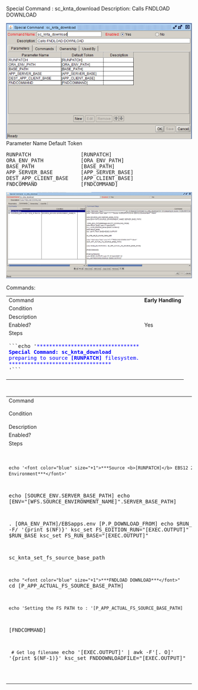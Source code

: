 
Special Command : sc_knta_download 
Description: Calls FNDLOAD DOWNLOAD
  
<img src="./sc_knta_download_parameters.PNG" width=800/>
Parameter Name    Default Token
<pre>
RUNPATCH                [RUNPATCH]
ORA_ENV_PATH            [ORA_ENV_PATH]
BASE_PATH               [BASE_PATH]
APP_SERVER_BASE         [APP_SERVER_BASE]
DEST_APP_CLIENT_BASE    [APP_CLIENT_BASE]
FNDCOMMAND              [FNDCOMMAND]
</pre>

<img src="./sc_knta_download_commands.PNG" width=800/>

Commands:<BR>
<table>
<tr><td>Command</td><td><b>Early Handling</b></td></tr>
<tr><td>Condition</td><td></td></tr>
<tr><td>Description</td><td></td></tr>
<tr><td>Enabled?</td><td>Yes</td></tr>
<tr><td>Steps</td>
<tr><td><pre>
```echo '<font color="blue">*********************************<br><b>Special Command: sc_knta_download</b><br>preparing to source <b>[RUNPATCH]</b> filesystem.<br>*********************************<br></font>'```
</pre></td></tr>
</table>
<br>
<table>
 <tr><td>Command</td><td><b>If not source control managment</b></td></tr>

 <tr><td>Condition</td><td><pre>'[SOURCE_ENV.ENV.ENVIRONMENT_NAME]' NOT IN 'SCM_%'</pre></td></tr>
<tr><td>Description</td><td></td></tr>
<tr><td>Enabled?</td><td>Yes</td></tr>
<tr><td>Steps</td>
<tr><td><pre>

```echo '<font color="blue" size="+1">***Source <b>[RUNPATCH]</b> EBS12 2 Environment***</font>'```

echo [SOURCE_ENV.SERVER_BASE_PATH]
echo [ENV="[WFS.SOURCE_ENVIRONMENT_NAME]".SERVER_BASE_PATH]

. [ORA_ENV_PATH]/EBSapps.env [P.P_DOWNLOAD_FROM]
echo $RUN_BASE | awk -F/ '{print $(NF)}'
ksc_set FS_EDITION_RUN="[EXEC.OUTPUT]"
echo $RUN_BASE
ksc_set FS_RUN_BASE="[EXEC.OUTPUT]"

sc_knta_set_fs_source_base_path

```echo "<font color="blue" size="+1">***FNDLOAD DOWNLOAD***</font>"```
cd [P_APP_ACTUAL_FS_SOURCE_BASE_PATH]

```echo 'Setting the FS PATH to : '[P_APP_ACTUAL_FS_SOURCE_BASE_PATH]```

[FNDCOMMAND]

``` # Get log filename```
echo '[EXEC.OUTPUT]' | awk -F'[. O]' '{print $(NF-1)}'
ksc_set FNDDOWNLOADFILE="[EXEC.OUTPUT]"

</pre></td></tr>
</table>
